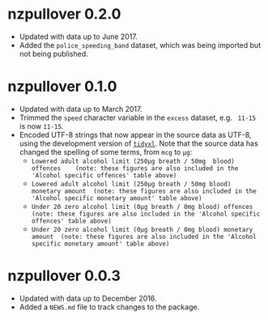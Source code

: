 # nzpullover 0.2.0

* Updated with data up to June 2017.
* Added the `police_speeding_band` dataset, which was being imported but not
  being published.

# nzpullover 0.1.0

* Updated with data up to March 2017.
* Trimmed the `speed` character variable in the `excess` dataset, e.g. ` 11-15` is
  now `11-15`.
* Encoded UTF-8 strings that now appear in the source data as UTF-8, using the
  development version of [`tidyxl`](https://github.com/nacnudus/tidyxl).  Note
  that the source data has changed the spelling of some terms, from `mcg` to
  `µg`:
    - `Lowered adult alcohol limit (250µg breath / 50mg  blood) offences    (note: these figures are also included in the 'Alcohol specific offences' table above)`
    - `Lowered adult alcohol limit (250µg breath / 50mg blood) monetary amount  (note: these figures are also included in the 'Alcohol specific monetary amount' table above)`
    - `Under 20 zero alcohol limit (0µg breath / 0mg blood) offences    (note: these figures are also included in the 'Alcohol specific offences' table above)`
    - `Under 20 zero alcohol limit (0µg breath / 0mg blood) monetary amount  (note: these figures are also included in the 'Alcohol specific monetary amount' table above)`

# nzpullover 0.0.3

* Updated with data up to December 2016.
* Added a `NEWS.md` file to track changes to the package.
